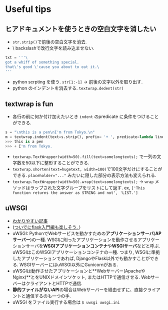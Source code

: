# Useful tips
## ヒアドキュメントを使うときの空白文字を消したい
- `str.strip()`で前後の空白文字を消去.
- \ backslashで改行文字を読み込ませない.
```python
txt = '''\
got a whiff of something special.
that\'s good \'cause you about to eat it.\
'''
```
- python scrpting を使う. `str[1:-1]` -> 前後の文字以外を取り出す.
- python のインデントを消去する. `textwrap.dedent(str)`

## textwrap is fun
- 各行の前に何か付け加えたいとき `indent` のpredicate に条件をつけることができる. 
```python
s = "\nthis is a pen\nI'm from Tokyo.\n"
m = textwrap.indent(text=s.strip(), prefix= '+ ', predicate=lambda line: 'Tokyo' in line)
>>> this is a pen
>>> + I'm from Tokyo.
```
- `textwrap.TextWrapper(width=50).fill(text=somelongtexts);` で一列の文字数を50以下に整形することができる.
- `textwrap.shorten(text=hugetext, width=100)`で100文字だけにすることができる. `placeholder="..."` みたいに隠した部分の表示方法も変えられる.
- `textwrap.TextWrapper(width=50).wrap(text=somelongtexts);` -> `wrap` メソッドはラップされた文字グループをリストにして返す. ex, `['This function returns the answer as STRING and not', 'LIST.']`

## uWSGI
- [わかりやすい記事](https://www.python.ambitious-engineer.com/archives/1959)
- ([ついでにflask入門編も楽しそう. ](https://www.python.ambitious-engineer.com/archives/1630))
- uWSGI: PythonでWebサービスを動かすための**アプリケーションサーバ**(**APサーバー**)の一種. WSGIに則ったアプリケーションを動作させるアプリケーションサーバを**WSGIアプリケーションコンテナ**や**WSGIサーバ**などと呼ぶ. uWSGIはこのWSGIアプリケーションコンテナの一種. つまり, WSGIに準拠したアプリケーションであれば, DjangoやFlask以外でも動かすことができる. WSGIサーバーにはuWSGI以外にGunicornがある.
- uWSGIは動作させたアプリケーションと**Webサーバー(ApacheやNginx)**とをUNIXドメインソケット, またはHTTPで通信させる. WebサーバーはクライアントとHTTPで通信.
- **静的ファイルがないAPI**の場合はWebサーバーを経由せずに、直接クライアントと通信するのも一つの手.
- uWSGI をファイル実行する場合は `$ uwsgi uwsgi.ini`